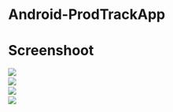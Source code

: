# Android-ProdTrackApp

# Screenshoot
<img src="https://github.com/wibichamim/Android-ProdTrackApp/blob/master/ss/pi-1.png">&nbsp; <br>
<img src="https://github.com/wibichamim/Android-ProdTrackApp/blob/master/ss/pi-2.png">&nbsp; <br>
<img src="https://github.com/wibichamim/Android-ProdTrackApp/blob/master/ss/pi-3.png">&nbsp; <br>
<img src="https://github.com/wibichamim/Android-ProdTrackApp/blob/master/ss/pi-4.png">&nbsp; <br>
